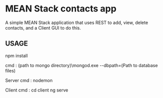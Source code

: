 # MEAN Stack contacts app
A simple MEAN Stack application that uses REST to add, view, delete contacts, and a Client GUI to do this.

## USAGE
npm install

 cmd : (path to mongo directory)\mongod.exe --dbpath=(Path to database files)

Server cmd : nodemon

Client cmd : cd client
             ng serve
